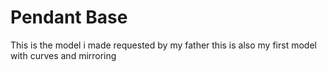 # Pendant Base

This is the model i made requested by my father
this is also my first model with curves and mirroring
